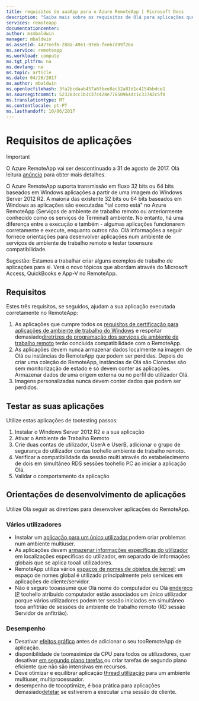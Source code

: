 ```yaml
---
title: requisitos de aaaApp para o Azure RemoteApp | Microsoft Docs
description: "Saiba mais sobre os requisitos de Olá para aplicações que pretende que o toouse no Azure RemoteApp"
services: remoteapp
documentationcenter: 
author: msmbaldwin
manager: mbaldwin
ms.assetid: 4427eef6-288a-49e1-97eb-fee67d99f26a
ms.service: remoteapp
ms.workload: compute
ms.tgt_pltfrm: na
ms.devlang: na
ms.topic: article
ms.date: 04/26/2017
ms.author: mbaldwin
ms.openlocfilehash: 3fa2bcdaab457a6fbee8ac52a81d1c4154bbdce1
ms.sourcegitcommit: 523283cc1b3c37c428e77850964dc1c33742c5f0
ms.translationtype: MT
ms.contentlocale: pt-PT
ms.lasthandoff: 10/06/2017
---
```

# <a name="app-requirements"></a>Requisitos de aplicações
> [!IMPORTANT]
> O Azure RemoteApp vai ser descontinuado a 31 de agosto de 2017. Olá leitura [anúncio](https://go.microsoft.com/fwlink/?linkid=821148) para obter mais detalhes.
> 
> 

O Azure RemoteApp suporta transmissão em fluxo 32 bits ou 64 bits baseados em Windows aplicações a partir de uma imagem do Windows Server 2012 R2. A maioria das existente 32 bits ou 64 bits baseados em Windows as aplicações são executadas "tal como está" no Azure RemoteApp (Serviços de ambiente de trabalho remoto ou anteriormente conhecido como os serviços de Terminal) ambiente. No entanto, há uma diferença entre a execução e também - algumas aplicações funcionarem corretamente e execute, enquanto outros não. Olá informações a seguir fornece orientações para desenvolver aplicações num ambiente de serviços de ambiente de trabalho remoto e testar tooensure compatibilidade.

Sugestão: Estamos a trabalhar criar alguns exemplos de trabalho de aplicações para si. Verá o novo tópicos que abordam através do Microsoft Access, QuickBooks e App-V no RemoteApp.

## <a name="requirements"></a>Requisitos
Estes três requisitos, se seguidos, ajudam a sua aplicação executada corretamente no RemoteApp:

1. As aplicações que cumpre todos os [requisitos de certificação para aplicações de ambiente de trabalho do Windows](https://msdn.microsoft.com/library/windows/desktop/hh749939.aspx) e respeitar demasiado[diretrizes de programação dos serviços de ambiente de trabalho remoto](https://msdn.microsoft.com/library/aa383490.aspx) terão concluída compatibilidade com o RemoteApp.
2. As aplicações devem nunca armazenar dados localmente na imagem de Olá ou instâncias do RemoteApp que podem ser perdidas.  Depois de criar uma coleção do RemoteApp, instâncias de Olá são Clonadas são sem monitorização de estado e só devem conter as aplicações. Armazenar dados de uma origem externa ou no perfil do utilizador Olá.
3. Imagens personalizadas nunca devem conter dados que podem ser perdidos.  

## <a name="testing-your-apps"></a>Testar as suas aplicações
Utilize estas aplicações de tootesting passos:

1. Instalar o Windows Server 2012 R2 e a sua aplicação
2. Ativar o Ambiente de Trabalho Remoto
3. Crie duas contas de utilizador, UserA e UserB, adicionar o grupo de segurança do utilizador contas toohello ambiente de trabalho remoto.
4. Verificar a compatibilidade da sessão multi através do estabelecimento de dois em simultâneo RDS sessões toohello PC ao iniciar a aplicação Olá.
5. Validar o comportamento da aplicação

## <a name="application-development-guidelines"></a>Orientações de desenvolvimento de aplicações
Utilize Olá seguir as diretrizes para desenvolver aplicações do RemoteApp.

### <a name="multiple-users"></a>Vários utilizadores
* Instalar um [aplicação para um único utilizador ](https://msdn.microsoft.com/library/aa380661.aspx)podem criar problemas num ambiente multiuser.
* As aplicações devem [armazenar informações específicas do utilizador](https://msdn.microsoft.com/library/aa383452.aspx) em localizações específicas do utilizador, em separado de informações globais que se aplica tooall utilizadores.
* RemoteApp utiliza vários [espaços de nomes de objetos de kernel](https://msdn.microsoft.com/library/aa382954.aspx); um espaço de nomes global é utilizado principalmente pelo services em aplicações de cliente/servidor.
* Não é seguro tooassume que Olá nome do computador ou Olá [endereço IP](https://msdn.microsoft.com/library/aa382942.aspx) toohello atribuído computador estão associados um único utilizador porque vários utilizadores podem ter sessão iniciados em simultâneo tooa anfitrião de sessões de ambiente de trabalho remoto (RD sessão Servidor de anfitrião).

### <a name="performance"></a>Desempenho
* Desativar [efeitos gráfico](https://msdn.microsoft.com/library/aa380822.aspx) antes de adicionar o seu tooRemoteApp de aplicação.
* disponibilidade de toomaximize da CPU para todos os utilizadores, quer desativar [em segundo plano tarefas ](https://msdn.microsoft.com/library/aa380665.aspx) ou criar tarefas de segundo plano eficiente que não são intensivas em recursos.
* Deve otimizar e equilibrar aplicação [thread utilização](https://msdn.microsoft.com/library/aa383520.aspx) para um ambiente multiuser, multiprocessador.
* desempenho de toooptimize, é boa prática para aplicações demasiado[detetar](https://msdn.microsoft.com/library/aa380798.aspx) se estiverem a executar uma sessão de cliente.

